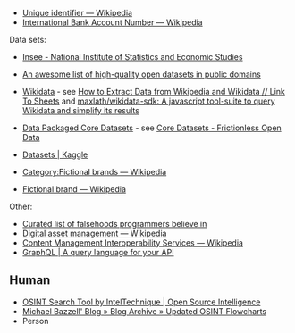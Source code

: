 - [Unique identifier — Wikipedia](https://en.wikipedia.org/wiki/Unique_identifier)
- [International Bank Account Number — Wikipedia](https://en.wikipedia.org/wiki/International_Bank_Account_Number)

Data sets:

- [Insee - National Institute of Statistics and Economic Studies](https://www.insee.fr/en/accueil)
- [An awesome list of high-quality open datasets in public domains](https://github.com/caesar0301/awesome-public-datasets)
- [Wikidata](https://www.wikidata.org/wiki/Wikidata:Main_Page) - see [How to Extract Data from Wikipedia and Wikidata // Link To Sheets](https://linktosheets.com/extract-data-from-wikipedia-wikidata/) and [maxlath/wikidata-sdk: A javascript tool-suite to query Wikidata and simplify its results](https://github.com/maxlath/wikidata-sdk)
- [Data Packaged Core Datasets](https://github.com/datasets) - see [Core Datasets - Frictionless Open Data](http://data.okfn.org/roadmap/core-datasets)
- [Datasets | Kaggle](https://www.kaggle.com/datasets)

- [Category:Fictional brands — Wikipedia](https://en.wikipedia.org/wiki/Category:Fictional_brands)
- [Fictional brand — Wikipedia](https://en.wikipedia.org/wiki/Fictional_brand)

Other:

- [Curated list of falsehoods programmers believe in](https://github.com/kdeldycke/awesome-falsehood)
- [Digital asset management — Wikipedia](https://en.wikipedia.org/wiki/Digital_asset_management)
- [Content Management Interoperability Services — Wikipedia](https://en.wikipedia.org/wiki/Content_Management_Interoperability_Services)
- [GraphQL | A query language for your API](http://graphql.org/)

## Human

- [OSINT Search Tool by IntelTechnique | Open Source Intelligence](https://inteltechniques.com/menu.html)
- [Michael Bazzell' Blog  » Blog Archive   » Updated OSINT Flowcharts](https://inteltechniques.com/blog/2018/03/06/updated-osint-flowcharts/)
- Person